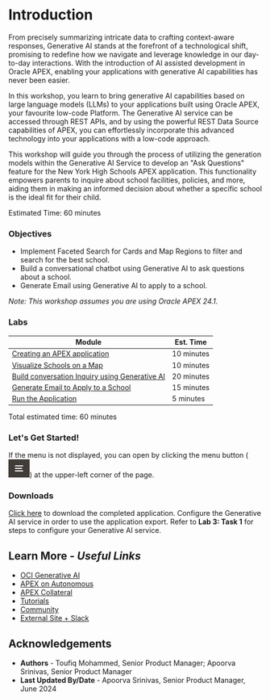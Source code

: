 # Introduction

From precisely summarizing intricate data to crafting context-aware responses, Generative AI stands at the forefront of a technological shift, promising to redefine how we navigate and leverage knowledge in our day-to-day interactions. With the introduction of AI assisted development in Oracle APEX, enabling your applications with generative AI capabilities has never been easier.

In this workshop, you learn to bring generative AI capabilities based on large language models (LLMs) to your applications built using Oracle APEX, your favourite low-code Platform. The Generative AI service can be accessed through REST APIs, and by using the powerful REST Data Source capabilities of APEX, you can effortlessly incorporate this advanced technology into your applications with a low-code approach.

<!-- ## What is OCI Generative AI service?

[Oracle Cloud Infrastructure Generative AI](https://www.oracle.com/artificial-intelligence/generative-ai/large-language-models/) is a fully managed service that provides a set of state-of-the-art, customizable large language models (LLMs) that cover a wide range of use cases for text generation. Generative AI currently supports the following pre-trained foundational models available from Meta and Cohere:

- Llama 2
- Command
- Summarize
- Embed

You can read more about these models from the [documentation](https://docs.oracle.com/en-us/iaas/Content/generative-ai/pretrained-models.htm). -->

This workshop will guide you through the process of utilizing the generation models within the Generative AI Service to develop an "Ask Questions" feature for the New York High Schools APEX application. This functionality empowers parents to inquire about school facilities, policies, and more, aiding them in making an informed decision about whether a specific school is the ideal fit for their child.

Estimated Time: 60 minutes

### **Objectives**

* Implement Faceted Search for Cards and Map Regions to filter and search for the best school.
* Build a conversational chatbot using Generative AI to ask questions about a school.
* Generate Email using Generative AI to apply to a school.

*Note: This workshop assumes you are using Oracle APEX 24.1.*

### **Labs**

| Module | Est. Time |
| --- | --- |
| [Creating an APEX application](?lab=1-create-app) | 10 minutes |
| [Visualize Schools on a Map](?lab=2-schools-on-map) | 10 minutes |
| [Build conversation Inquiry using Generative AI](?lab=3-using-genai) | 20 minutes |
| [Generate Email to Apply to a School](?lab=4-apply-to-school) | 15 minutes |
| [Run the Application](?lab=5-run-app) | 5 minutes |

Total estimated time: 60 minutes

### **Let's Get Started!**

If the menu is not displayed, you can open by clicking the menu button (![Menu icon](./images/menu-button.png)) at the upper-left corner of the page.

### **Downloads**

[Click here]() to download the completed application. Configure the Generative AI service in order to use the application export. Refer to **Lab 3: Task 1** for steps to configure your Generative AI service.

## Learn More - *Useful Links*

- [OCI Generative AI](https://www.oracle.com/artificial-intelligence/generative-ai/large-language-models/)
- [APEX on Autonomous](https://apex.oracle.com/autonomous)
- [APEX Collateral](https://www.oracle.com/database/technologies/appdev/apex/collateral.html)
- [Tutorials](https://apex.oracle.com/en/learn/tutorials)
- [Community](https://apex.oracle.com/community)
- [External Site + Slack](http://apex.world)

## **Acknowledgements**

 - **Authors** - Toufiq Mohammed, Senior Product Manager; Apoorva Srinivas, Senior Product Manager
 - **Last Updated By/Date** - Apoorva Srinivas, Senior Product Manager, June 2024
